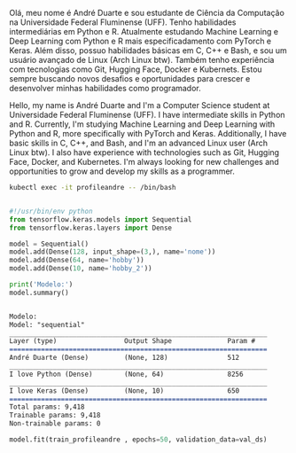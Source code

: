 Olá, meu nome é André Duarte e sou estudante de Ciência da Computação na Universidade Federal Fluminense (UFF). Tenho habilidades intermediárias em Python e R.  Atualmente estudando Machine Learning e Deep Learning com Python e R mais especificadamento com PyTorch e Keras. Além disso, possuo habilidades básicas em C, C++ e Bash, e sou um usuário avançado de Linux (Arch Linux btw). Também tenho experiência com tecnologias como Git, Hugging Face, Docker e Kubernets. Estou sempre buscando novos desafios e oportunidades para crescer e desenvolver minhas habilidades como programador.

Hello, my name is André Duarte and I'm a Computer Science student at Universidade Federal Fluminense (UFF). I have intermediate skills in Python and R. Currently, I'm studying Machine Learning and Deep Learning with Python and R, more specifically with PyTorch and Keras. Additionally, I have basic skills in C, C++, and Bash, and I'm an advanced Linux user (Arch Linux btw). I also have experience with technologies such as Git, Hugging Face, Docker, and Kubernetes. I'm always looking for new challenges and opportunities to grow and develop my skills as a programmer.

```bash
kubectl exec -it profileandre -- /bin/bash
```


```python

#!/usr/bin/env python
from tensorflow.keras.models import Sequential
from tensorflow.keras.layers import Dense

model = Sequential()
model.add(Dense(128, input_shape=(3,), name='nome'))
model.add(Dense(64, name='hobby'))
model.add(Dense(10, name='hobby_2'))

print('Modelo:')
model.summary()
```

```markdown

Modelo:
Model: "sequential"
_________________________________________________________________
Layer (type)                 Output Shape              Param #   
=================================================================
André Duarte (Dense)         (None, 128)               512       
_________________________________________________________________
I love Python (Dense)        (None, 64)                8256      
_________________________________________________________________
I love Keras (Dense)         (None, 10)                650       
=================================================================
Total params: 9,418
Trainable params: 9,418
Non-trainable params: 0
```

```python
model.fit(train_profileandre , epochs=50, validation_data=val_ds)
```
